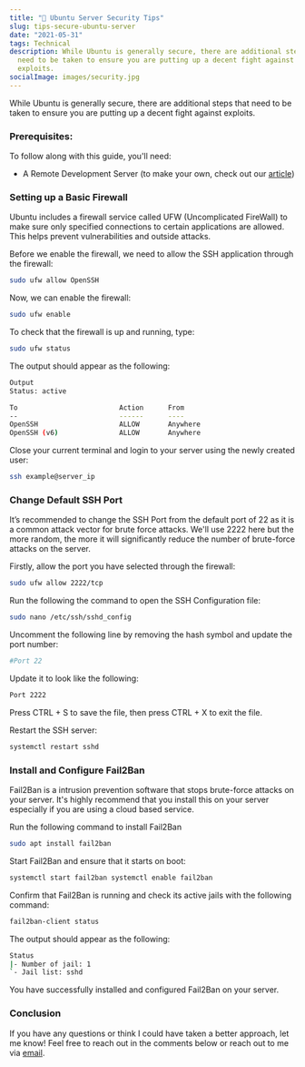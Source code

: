 ```yaml
---
title: "🔐 Ubuntu Server Security Tips"
slug: tips-secure-ubuntu-server
date: "2021-05-31"
tags: Technical
description: While Ubuntu is generally secure, there are additional steps that
  need to be taken to ensure you are putting up a decent fight against
  exploits.
socialImage: images/security.jpg
---
```


While Ubuntu is generally secure, there are additional steps that need
to be taken to ensure you are putting up a decent fight against
exploits.

### Prerequisites:

To follow along with this guide, you'll need:

- A Remote Development Server (to make your own, check out our
  [article](/setup-remote-development-server/))

### Setting up a Basic Firewall

Ubuntu includes a firewall service called UFW (Uncomplicated FireWall)
to make sure only specified connections to certain applications are
allowed. This helps prevent vulnerabilities and outside attacks.

Before we enable the firewall, we need to allow the SSH application
through the firewall:

```bash
sudo ufw allow OpenSSH
```

Now, we can enable the firewall:

```bash
sudo ufw enable
```

To check that the firewall is up and running, type:

```bash
sudo ufw status
```

The output should appear as the following:

```bash
Output
Status: active

To                         Action      From
--                         ------      ----
OpenSSH                    ALLOW       Anywhere
OpenSSH (v6)               ALLOW       Anywhere
```

Close your current terminal and login to your server using the newly
created user:

```bash
ssh example@server_ip
```

### Change Default SSH Port

It’s recommended to change the SSH Port from the default port of 22 as
it is a common attack vector for brute force attacks. We'll use 2222
here but the more random, the more it will significantly reduce the
number of brute-force attacks on the server.

Firstly, allow the port you have selected through the firewall:

```bash
sudo ufw allow 2222/tcp
```

Run the following the command to open the SSH Configuration file:

```bash
sudo nano /etc/ssh/sshd_config
```

Uncomment the following line by removing the hash symbol and update
the port number:

```bash
#Port 22
```

Update it to look like the following:

```bash
Port 2222
```

Press CTRL + S to save the file, then press CTRL + X to exit the file.

Restart the SSH server:

```bash
systemctl restart sshd
```

### Install and Configure Fail2Ban

Fail2Ban is a intrusion prevention software that stops brute-force
attacks on your server. It's highly recommend that you install this on
your server especially if you are using a cloud based service.

Run the following command to install Fail2Ban

```bash
sudo apt install fail2ban
```

Start Fail2Ban and ensure that it starts on boot:

```bash
systemctl start fail2ban systemctl enable fail2ban
```

Confirm that Fail2Ban is running and check its active jails with the following command:

```bash
fail2ban-client status
```

The output should appear as the following:

```bash
Status
|- Number of jail: 1
`- Jail list: sshd
```

You have successfully installed and configured Fail2Ban on your
server.

### Conclusion

If you have any questions or think I could have taken a better
approach, let me know! Feel free to reach out in the comments below or
reach out to me via [email](mailto:zacchary@puckeridge.me).
